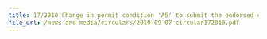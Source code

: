 ```yaml
---
title: 17/2010 Change in permit condition 'A5' to submit the endorsed copy of permit upon request by Singapore Customs
file_url: /news-and-media/circulars/2010-09-07-circular172010.pdf
---
```

